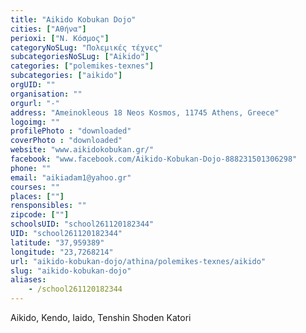 ```yaml
---
title: "Aikido Kobukan Dojo"
cities: ["Αθήνα"]
perioxi: ["Ν. Κόσμος"]
categoryNoSLug: "Πολεμικές τέχνες"
subcategoriesNoSLug: ["Aikido"]
categories: ["polemikes-texnes"]
subcategories: ["aikido"]
orgUID: ""
organisation: ""
orgurl: "-"
address: "Ameinokleous 18 Neos Kosmos, 11745 Athens, Greece"
logoimg: ""
profilePhoto : "downloaded"
coverPhoto : "downloaded"
website: "www.aikidokobukan.gr/"
facebook: "www.facebook.com/Aikido-Kobukan-Dojo-888231501306298"
phone: ""
email: "aikiadam1@yahoo.gr"
courses: ""
places: [""]
rensponsibles: ""
zipcode: [""]
schoolsUID: "school261120182344"
UID: "school261120182344"
latitude: "37,959389"
longitude: "23,7268214"
url: "aikido-kobukan-dojo/athina/polemikes-texnes/aikido"
slug: "aikido-kobukan-dojo"
aliases:
    - /school261120182344
---
```



Aikido, Kendo, Iaido, Tenshin Shoden Katori


